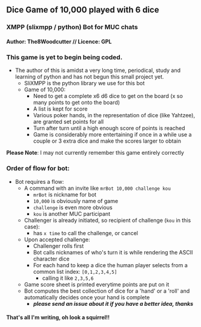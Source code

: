## Dice Game of 10,000 played with 6 dice
### XMPP (slixmpp / python) Bot for MUC chats
#### Author: The8Woodcutter // Licence: GPL

### This game is yet to begin being coded.
- The author of this is amidst a very long time, periodical, study and learning of python and has not begun this small project yet.
  - SliXMPP is the python library we use for this bot
  - Game of 10,000:
    - Need to get a complete x6 d6 dice to get on the board (x so many points to get onto the board)
    - A list is kept for score
    - Various poker hands, in the representation of dice (like Yahtzee), are granted set points for all
    - Turn after turn until a high enough score of points is reached
    - Game is considerably more entertaining if once in a while use a couple or 3 extra dice and make the scores larger to obtain

**Please Note**: I may not currently remember this game entirely correctly

### Order of flow for bot:
- Bot requires a flow:
    - A command with an invite like `mrBot 10,000 challenge kou`
      - `mrBot` is nickname for bot
      - `10,000` is obviously name of game
      - `challenge` is even more obvious
      - `kou` is another MUC participant
    - Challenger is already initiated, so recipient of challenge (`kou` in this case):
      - has `x time` to call the challenge, or cancel
    - Upon accepted challenge:
      - Challenger rolls first
      - Bot calls nicknames of who's turn it is while rendering the ASCII character dice
      - For each hand to keep a dice the human player selects from a common list index: `[0,1,2,3,4,5]`
        - calling it like `2,3,5,6`
    - Game score sheet is printed everytime points are put on it
    - Bot computes the best collection of dice for a 'hand' or a 'roll' and automatically decides once your hand is complete
      - _**please send an issue about it if you have a better idea, thanks**_

#### That's all I'm writing, oh look a squirrel!!
